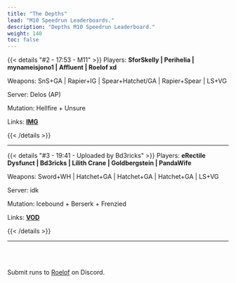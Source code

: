 ```yaml
---
title: "The Depths"
lead: "M10 Speedrun Leaderboards."
description: "Depths M10 Speedrun Leaderboard."
weight: 140
toc: false
---
```

<!-- {{< details "#1 - 14:15 - Benedicat" >}}
Players: **Drexen | Benedict G. | Hrodgir | Riasq | Corisita**

Weapons: SnS+WH | Hatchet+Spear | Rapier+IG | Hatchet+GA | LS+VG

Server: Nysa (EU)

Mutation:

Links:

{{< /details >}}

--- -->

{{< details "#2 - 17:53 - M11" >}}
Players: **SforSkelly | Perihelia | mynameisjono1 | Affluent | Roelof xd**

Weapons: SnS+GA | Rapier+IG | Spear+Hatchet/GA | Rapier+Spear | LS+VG

Server: Delos (AP)

Mutation: Hellfire + Unsure

Links: **<a href="https://imgur.com/a/NAxcPEu" target="_blank">IMG</a>**

{{< /details >}}

---

{{< details "#3 - 19:41 - Uploaded by Bd3ricks" >}}
Players: **eRectile Dysfunct | Bd3ricks | Lilith Crane | Goldbergstein | PandaWife**

Weapons: Sword+WH | Hatchet+GA | Hatchet+GA | Hatchet+GA | LS+VG

Server: idk

Mutation: Icebound + Berserk + Frenzied

Links: **<a href="https://www.youtube.com/watch?v=V573wLzpoSs" target="_blank">VOD</a>**

{{< /details >}}

---

<br>
<br>

Submit runs to <a href="https://discord.com/users/144300697230376960" target="_blank">Roelof</a> on Discord.